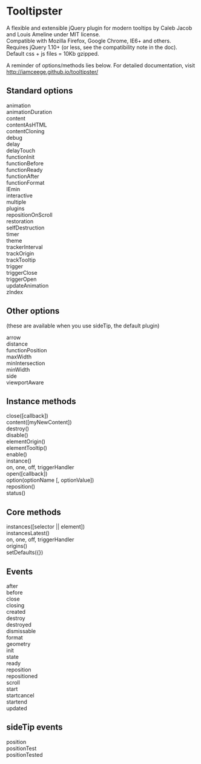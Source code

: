 Tooltipster
===========

A flexible and extensible jQuery plugin for modern tooltips by Caleb Jacob and Louis Ameline under MIT license.  
Compatible with Mozilla Firefox, Google Chrome, IE6+ and others.  
Requires jQuery 1.10+ (or less, see the compatibility note in the doc).  
Default css + js files = 10Kb gzipped.

A reminder of options/methods lies below. For detailed documentation, visit http://iamceege.github.io/tooltipster/

Standard options
----------------

animation  
animationDuration  
content  
contentAsHTML  
contentCloning  
debug  
delay  
delayTouch  
functionInit  
functionBefore  
functionReady  
functionAfter  
functionFormat  
IEmin  
interactive  
multiple  
plugins  
repositionOnScroll  
restoration  
selfDestruction  
timer  
theme  
trackerInterval  
trackOrigin  
trackTooltip  
trigger  
triggerClose  
triggerOpen  
updateAnimation  
zIndex  

Other options
-------------

(these are available when you use sideTip, the default plugin)

arrow  
distance  
functionPosition  
maxWidth  
minIntersection  
minWidth  
side  
viewportAware  

Instance methods
----------------

close([callback])  
content([myNewContent])  
destroy()  
disable()  
elementOrigin()  
elementTooltip()  
enable()  
instance()  
on, one, off, triggerHandler  
open([callback])  
option(optionName [, optionValue])  
reposition()   
status()   

Core methods
------------

instances([selector || element])  
instancesLatest()  
on, one, off, triggerHandler  
origins()  
setDefaults({})  

Events
------

after  
before  
close  
closing  
created  
destroy  
destroyed  
dismissable  
format  
geometry  
init  
state  
ready  
reposition  
repositioned  
scroll  
start  
startcancel  
startend  
updated

sideTip events
--------------

position  
positionTest  
positionTested